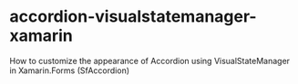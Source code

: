 # accordion-visualstatemanager-xamarin
How to customize the appearance of  Accordion using VisualStateManager in Xamarin.Forms (SfAccordion)

